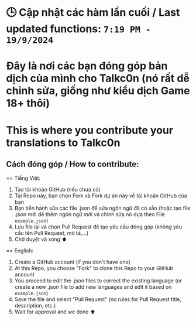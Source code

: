 # 🕒 Cập nhật các hàm lần cuối / Last updated functions: `7:19 PM - 19/9/2024`

# Đây là nơi các bạn đóng góp bản dịch của mình cho Talkc0n (nó rất dễ chỉnh sửa, giống như kiểu dịch Game 18+ thôi)
# This is where you contribute your translations to Talkc0n

## Cách đóng góp / How to contribute:

== Tiếng Việt: 
1. Tạo tài khoản GitHub (nếu chưa có)
2. Tại Repo này, bạn chọn Fork và Fork dự án này về tài khoản GitHub của bạn
3. Bạn tiến hành sửa các file .json để sửa ngôn ngữ đã có sẵn (hoặc tạo file .json mới để thêm ngôn ngữ mới và chỉnh sửa nó dựa theo File `example.json`)
4. Lưu file lại và chọn Pull Request để tạo yêu cầu đóng góp (không yêu cầu tên Pull Request, mô tả,...)
5. Chờ duyệt và xong ⬆️

== English:
1. Create a GitHub account (if you don't have one)
2. At this Repo, you choose "Fork" to clone this Repo to your GitHub account
3. You proceed to edit the .json files to correct the existing language (or create a new .json file to add new languages ​​and edit it based on `example.json`)
4. Save the file and select "Pull Request" (no rules for Pull Request title, description, etc.)
5. Wait for approval and we done ⬆️
